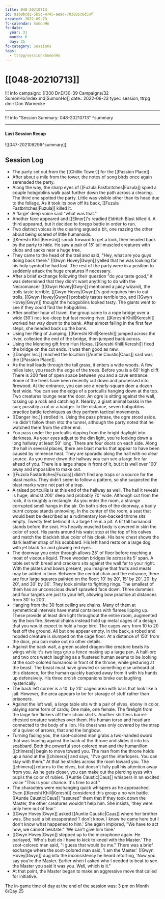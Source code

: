 ```yaml
---
title: 048-20210713
id: 91b8bcd2-5b5c-4745-aeac-703885c6d50f
created: 2022-09-23
fc-calendar: SumonHo
fc-date:
  year: 31
  month: 6
  day: 25
fc-category: Sessions
tags:
  - ttrpg/session/SumonHo
---
```


# [[048-20210713]]

!!! info
    campaign:: [[300 DnD/30-39 Campaigns/32 SumonHo/index.md|SumonHo]]
    date:: 2022-09-23
    type:: session, ttrpg
    dm:: Don Warnecke


---
!!! info "Session Summary: 048-20210713"
    ^summary

---


#### Last Session Recap

![[047-20210629#^summary]]

## Session Log


- The party set out from the [[Chillin Tower]]  for the [[Passion Place]].
- After about a mile from the tower, the notes of song birds once again serenaded the party.
- Along the way, the sharp eyes of [[Fuzula Fastbritches|Fuzula]] spied a couple hobgoblins walk past further down the path across a clearing. The third one spotted the party. Little was visible other than its head due to the foliage. As it took its bow off its back, [[Fuzula Fastbritches|Fuzula]] killed it.
- A 'large' deep voice said "what was that."
- Another face appeared and [[Elinor]]'s readied Eldritch Blast killed it. A third appeared, but it decided to forego battle in order to run.
- Two distinct voices in the clearing argued a bit, one razzing the other about being scared of little humanoids.
- [[Kereshi Khill|Kereshi]] snuck forward to get a look, then headed back by the party to hide. He saw a pair of 15' tall muscled creatures with clubs and sacks near a huge tree.
- They came to the head of the trail and said, "Hey, what are you guys doing back there." [[Gwyn Hovey|Gwyn]] yelled that he was looking for his holy symbol he had lost. The rest of the party were in a position to suddenly attack the huge creatures if necessary.
- After a brief exchange following their question "do you taste good," it was determined that they didn't want anything to do with the Necromancer ([[Gwyn Hovey|Gwyn]] mentioned a juicy wizard), the trolls taste terrible, [[Gwyn Hovey|Gwyn]]'s god requires him to eat trolls, [[Gwyn Hovey|Gwyn]] probably tastes terrible too, and [[Gwyn Hovey|Gwyn]] thought the hobgoblins looked tasty. The giants went to see if they could find the hobgoblins.
- After another hour of travel, the group came to a rope bridge over a wide (30') not-too-deep but fast moving river. [[Kereshi Khill|Kereshi]] worked her way down to the bank. After almost falling in the first few steps, she headed back up the bank.
- Using her Ring of Jumping, [[Kereshi Khill|Kereshi]] jumped across the river, collected the end of the bridge, then jumped back across.
- Using the Mending gift from Hun Hoksa, [[Kereshi Khill|Kereshi]] fixed the bridge on the cut ends. It was then good as new.
- [[Danger Inc.]]  reached the location [[Auntie Caustic|Caus]]  said was the [[Passion Place]].
- As the trail leads through the tall grass, it enters a wide woods. A few miles later, you reach the edge of the trees. Before you is a 60' high cliff. There is 200 feet of open space between you and a cave entrance. Some of the trees have been recently cut down and processed into firewood. At the entrance, you can see a nearly-square door a dozen feet wide. You can see the edge of a portcullis hanging down at the top. Two creatures lounge near the door. An ogre is sitting against the wall, tossing up a rock and catching it. Nearby, a giant animal basks in the sun; possibly a rat or a badger. In the distance, seven hobgoblins practice battle techniques as they perform tactical movements.  
- [[Danger Inc.]]  strolled in. Using the pass phrase, the ogre stood aside. He didn't follow them into the tunnel, although the party noted that he watched them from the other end.
- You pass under the portcullis dipping from the bright daylight into darkness. As your eyes adjust to the dim light, you're looking down a long hallway at least 50' long. There are four doors on each side. Along the hall in several places, there are blast marks that appear to have been caused by immense heat. They are sporadic along the hall with no clear source. As you move down the hallway you can see a large fire far ahead of you. There is a large shape in front of it, but it is well over 100' away and impossible to make out.
- [[Fuzula Fastbritches|Fuzula]] didn't find any traps or a source for the blast marks. They didn't seem to follow a pattern, so she suspected the blast marks were not part of a trap.
- A raised portcullis is at this end of the hallway as well. The hall it reveals is huge; almost 200' deep and probably 70' wide. Although cut from the rock, it is roughly a rectangle. As you enter the room, a strange corrupted smell hangs in the air. On both sides of the doorway, a badly burnt corpse stands unmoving. In the center of the room, a seat that would best be described as a rudimentary low-backed throne sits empty. Twenty feet behind it is a large fire in a pit. A 6' tall humanoid stands before the seat. His heavily muscled body is covered in skin the color of soot. His pants around his waist stop at the top of his calves and match the blackish blue color of his cloak. His bare chest shows the dark leather strap of his scabbard. His left hand rests on a large dog with jet black fur and glowing red eyes.
- The doorway you enter through allows 25' of floor before reaching a moat of viscous liquid. Three wooden bridges lie across its 5' span. A table set with bread and crackers sits against the wall far to your right. With the plates and bowls present, you imagine that fruits and meats may be added in time. Between the central chair and the entrance, there are four large squares painted on the floor; 10' by 20', 15' by 20', 20' by 20', and 30' by 30'. They look similar to fighting rings. The smallest of them has an unconscious dwarf sprawled face down. Three dummies and four targets are just to your left, allowing bow practice at distances from 30' to 200'.
- Hanging from the 30 foot ceiling are chains. Many of them at symmetrical intervals have metal containers with flames lipping up. These provide at least dim light throughout the entire room, augmented by the bon fire. Several chains instead hold up metal cages of a design that you would expect to hold a huge bird. The cages vary from 10 to 20 feet off the ground. All but one appear empty. In the back, a robed and hooded creature is slumped on the cage floor. At a distance of 150' from the door, you can make out no other details.
- Against the back wall, a green scaled dragon-like creature beats its wings while it's two legs grip a fence making up a large pen. A half-orc and two orcs watch laughing as a flustered human seems to be looking at the soot-colored humanoid in front of the throne, while gesturing at the beast. The beast must have growled or something else unheard at this distance, for the human quickly backed away from it with his hands up defensively. His three orcish companions broke out laughing hysterically.
- The back left corner is a 10' by 20' caged area with bars that look like a jail. However, the area appears to be for storage of stuff rather than prisoners.
- Against the left wall, a large table sits with a pair of elves, ebony in color, playing some form of cards; One male, one female. The firelight from the large fire flickers off their chain shirts. Another shirtless barrel-chested creature watches over them. His human torso and head are connected to the body of a lion. His chest was only covered by the strap of a quiver of arrows, that and the longbow.
- Turning facing you, the soot-colored man grabs a two-handed sword that was leaning against the back of the throne and slides it into his scabbard. Both the powerful soot-colored man and the human/lion [[chimera]] begin to move toward you. The man from the throne holds up a hand at the [[chimera]] and says, "I've got the interlopers. You can stay with them." At that he strides across the room toward you. The [[chimera]] returns to the elves, but doesn't fully pull his attention away from you. As he gets closer, you can make out the piercing eyes with pupils the color of rubies. [[Auntie Caustic|Caus]]  whispers in an excited voice "This is your chance. It's time to act."
- The characters were exchanging quick whispers as he approached. Even [[Kereshi Khill|Kereshi]] considered this group a no win battle. [[Auntie Caustic|Caus]]  "assured" them that if they took down the Master, the other creatures wouldn't help him. She insists, 'they were only here out of fear.'
- [[Gwyn Hovey|Gwyn]] asked [[Auntie Caustic|Caus]]  where her brother was. She said a bit exasperated 'I don't know. I know he came here but I don't know what happened to him.' She again implored, "We have to act now, we cannot hesitate." 'We can't give him time.'
- [[Gwyn Hovey|Gwyn]] stepped up to the microphone again. He parlayed, 'Who's butt do I have to kick to kneel with the Master.' The soot-colored man said, "I guess that would be me." There was a brief exchange where the soot-colored man said, 'I am the Master.' [[Gwyn Hovey|Gwyn]] dug into the inconsistency he heard retorting, 'Now you say you're the Master. Earlier when I asked who I needed to beat to see the Master you said it was you. Well, which is it."
- At that point, the Master began to make an aggressive move that called for initiative. 

The in-game time of day at the end of the session was: 3 pm on Month 6/Day 25
